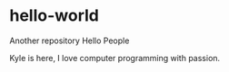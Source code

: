 # hello-world
Another repository
Hello People

Kyle is here, I love computer programming with passion.

